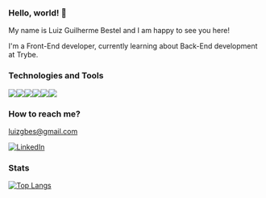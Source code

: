 ### Hello, world! 👋

My name is Luiz Guilherme Bestel and I am happy to see you here!

I'm a Front-End developer, currently learning about Back-End development at Trybe.

### Technologies and Tools

<img src="https://img.shields.io/badge/HTML5-E34F26?style=for-the-badge&logo=html5&logoColor=white" /><img src="https://img.shields.io/badge/CSS3-1572B6?style=for-the-badge&logo=css3&logoColor=white" /><img src="https://img.shields.io/badge/JavaScript-323330?style=for-the-badge&logo=javascript&logoColor=F7DF1E" /><img src="https://img.shields.io/badge/React-20232A?style=for-the-badge&logo=react&logoColor=61DAFB" /><img src="https://img.shields.io/badge/Redux-593D88?style=for-the-badge&logo=redux&logoColor=white" /><img src="https://img.shields.io/badge/Jest-C21325?style=for-the-badge&logo=jest&logoColor=white" />


### How to reach me?

luizgbes@gmail.com

<a href="https://www.linkedin.com/in/luiz-guilherme-bestel-5bab057b/">
  <img alt="LinkedIn" src="https://img.shields.io/badge/LinkedIn-0077B5?style=for-the-badge&logo=linkedin&logoColor=white" />
</a>

### Stats

[![Top Langs](https://github-readme-stats.vercel.app/api/top-langs/?username=lgbestel&layout=compact)](https://github.com/lgbestel/github-readme-stats)
